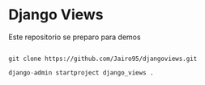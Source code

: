# Django Views

Este repositorio se preparo para demos



```git

git clone https://github.com/Jairo95/djangoviews.git

```


```python
django-admin startproject django_views .
```